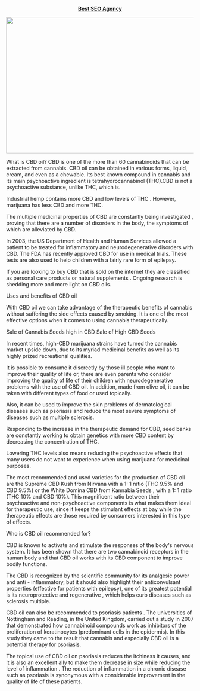 <p align="center">
<strong><a href="https://randomx.io">Best SEO Agency</a></strong>
</p>
<p align="center">
  <a href="https://justdeltastore.com/"><span><img src="https://media.istockphoto.com/photos/dont-take-too-much-picture-id1199838445?k=20&amp;m=1199838445&amp;s=612x612&amp;w=0&amp;h=boEZrZGSeFECADbMKIYeud4lMo81N8d6uiMUvu3oTOs=" alt="" width="612" height="365" /></span></a>
</p>

What is CBD oil?
CBD is one of the more than 60 cannabinoids that can be extracted from cannabis. CBD oil can be obtained in various forms, liquid, cream, and even as a chewable. Its best known compound in cannabis and its main psychoactive ingredient is tetrahydrocannabinol (THC).CBD is not a psychoactive substance, unlike THC, which is.

Industrial hemp contains more CBD and low levels of THC . However, marijuana has less CBD and more THC.

The multiple medicinal properties of CBD are constantly being investigated , proving that there are a number of disorders in the body, the symptoms of which are alleviated by CBD.

In 2003, the US Department of Health and Human Services allowed a patient to be treated for inflammatory and neurodegenerative disorders with CBD. The FDA has recently approved CBD for use in medical trials. These tests are also used to help children with a fairly rare form of epilepsy.

If you are looking to buy CBD that is sold on the internet they are classified as personal care products or natural supplements . Ongoing research is shedding more and more light on CBD oils.

Uses and benefits of CBD oil


With CBD oil we can take advantage of the therapeutic benefits of cannabis without suffering the side effects caused by smoking. It is one of the most effective options when it comes to using cannabis therapeutically.

Sale of Cannabis Seeds high in CBD
Sale of High CBD Seeds

In recent times, high-CBD marijuana strains have turned the cannabis market upside down, due to its myriad medicinal benefits as well as its highly prized recreational qualities.

It is possible to consume it discreetly by those ill people who want to improve their quality of life or, there are even parents who consider improving the quality of life of their children with neurodegenerative problems with the use of CBD oil. In addition, made from olive oil, it can be taken with different types of food or used topically.

Also, it can be used to improve the skin problems of dermatological diseases such as psoriasis and reduce the most severe symptoms of diseases such as multiple sclerosis.

Responding to the increase in the therapeutic demand for CBD,  seed banks are constantly working to obtain genetics with more CBD content by  decreasing the concentration of THC.

Lowering THC levels also means reducing the psychoactive effects that many users do not want to experience when using marijuana for medicinal purposes.

The most recommended and used varieties for the production of CBD oil are the Supreme CBD Kush from Nirvana with a  1: 1 ratio  (THC 9.5% and CBD 9.5%) or the White Domina CBD from Kannabia Seeds , with a  1: 1 ratio (THC 10% and CBD 10%). This magnificent ratio between their psychoactive and non-psychoactive components is what makes them ideal for therapeutic use, since it keeps the stimulant effects at bay while the therapeutic effects are those required by consumers interested in this type of effects.

Who is CBD oil recommended for?

CBD is known to activate and stimulate the responses of the body's nervous system. It has been shown that there are two cannabinoid receptors in the human body and that CBD oil works with its CBD component to improve bodily functions.

The  CBD  is recognized by the scientific community for its  analgesic power and anti - inflammatory, but it should also highlight their  anticonvulsant properties  (effective for patients with epilepsy), one of its greatest potential is its  neuroprotective and regenerative , which helps curb diseases such as sclerosis multiple.

CBD oil can also be recommended to psoriasis patients  . The universities of Nottingham and Reading, in the United Kingdom, carried out a study in 2007 that demonstrated how cannabinoid compounds work as inhibitors of the proliferation of keratinocytes (predominant cells in the epidermis). In this study they came to the result that cannabis and especially CBD oil is a potential therapy for psoriasis.

The topical use of CBD oil on psoriasis reduces the itchiness it causes, and it is also an excellent ally to make them decrease in size while reducing the level of inflammation . The reduction of inflammation in a chronic disease such as psoriasis is synonymous with a considerable improvement in the quality of life  of these patients.

<!---
infoblogger/infoblogger is a ✨ special ✨ repository because its `README.md` (this file) appears on your GitHub profile.
You can click the Preview link to take a look at your changes.
--->
